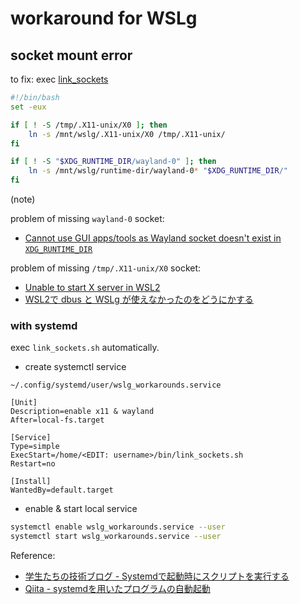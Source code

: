 # workaround for WSLg

## socket mount error

to fix: exec [link_sockets](./link_sockets.sh)

```bash
#!/bin/bash
set -eux

if [ ! -S /tmp/.X11-unix/X0 ]; then
    ln -s /mnt/wslg/.X11-unix/X0 /tmp/.X11-unix/
fi

if [ ! -S "$XDG_RUNTIME_DIR/wayland-0" ]; then
    ln -s /mnt/wslg/runtime-dir/wayland-0* "$XDG_RUNTIME_DIR/"
fi
```

(note)

problem of missing `wayland-0` socket:

- [Cannot use GUI apps/tools as Wayland socket doesn't exist in `XDG_RUNTIME_DIR`](https://github.com/microsoft/WSL/issues/11261)

problem of missing `/tmp/.X11-unix/X0` socket:

- [Unable to start X server in WSL2](https://github.com/microsoft/wslg/issues/1172)
- [WSL2で dbus と WSLg が使えなかったのをどうにかする](https://blog.hinaloe.net/2024/01/24/wsl2-dbus-wslg/)

### with systemd

exec `link_sockets.sh` automatically.

- create systemctl service

`~/.config/systemd/user/wslg_workarounds.service`

```systemd
[Unit]
Description=enable x11 & wayland
After=local-fs.target

[Service]
Type=simple
ExecStart=/home/<EDIT: username>/bin/link_sockets.sh
Restart=no

[Install]
WantedBy=default.target
```

- enable & start local service

```sh
systemctl enable wslg_workarounds.service --user
systemctl start wslg_workarounds.service --user
```

Reference:

- [学生たちの技術ブログ - Systemdで起動時にスクリプトを実行する](https://students-tech.blog/post/systemd-startup.html)
- [Qiita - systemdを用いたプログラムの自動起動](https://qiita.com/tkato/items/6a227e7c2c2bde19521c)
